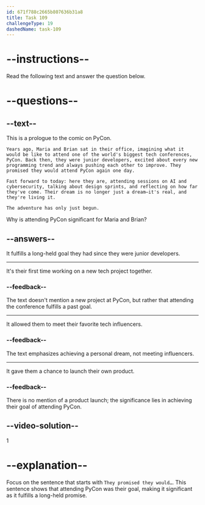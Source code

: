 ```yaml
---
id: 671f788c2665b807636b31a8
title: Task 109
challengeType: 19
dashedName: task-109
---
```


<!-- READING -->

# --instructions--

Read the following text and answer the question below.

# --questions--

## --text--

This is a prologue to the comic on PyCon.

`Years ago, Maria and Brian sat in their office, imagining what it would be like to attend one of the world's biggest tech conferences, PyCon. Back then, they were junior developers, excited about every new programming trend and always pushing each other to improve. They promised they would attend PyCon again one day.`

`Fast forward to today: here they are, attending sessions on AI and cybersecurity, talking about design sprints, and reflecting on how far they've come. Their dream is no longer just a dream—it's real, and they're living it.`

`The adventure has only just begun.`

Why is attending PyCon significant for Maria and Brian?

## --answers--

It fulfills a long-held goal they had since they were junior developers.

---

It's their first time working on a new tech project together.

### --feedback--

The text doesn't mention a new project at PyCon, but rather that attending the conference fulfills a past goal.

---

It allowed them to meet their favorite tech influencers.

### --feedback--

The text emphasizes achieving a personal dream, not meeting influencers.

---

It gave them a chance to launch their own product.

### --feedback--

There is no mention of a product launch; the significance lies in achieving their goal of attending PyCon.

## --video-solution--

1

# --explanation--

Focus on the sentence that starts with `They promised they would…`. This sentence shows that attending PyCon was their goal, making it significant as it fulfills a long-held promise.
